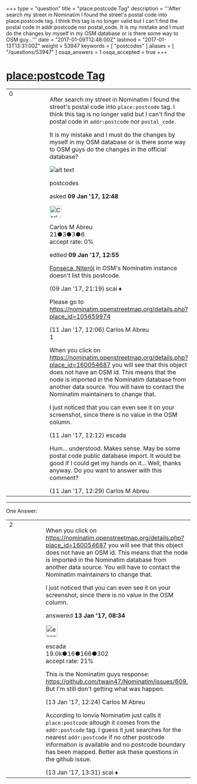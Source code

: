+++
type = "question"
title = "place:postcode Tag"
description = '''After search my street in Nominatim I found the street&#x27;s postal code into place:postcode tag. I think this tag is no longer valid but I can&#x27;t find the postal code in addr:postcode nor postal_code. It is my mistake and I must do the changes by myself in my OSM database or is there some way to OSM guy...'''
date = "2017-01-09T12:48:00Z"
lastmod = "2017-01-13T13:31:00Z"
weight = 53947
keywords = [ "postcodes" ]
aliases = [ "/questions/53947" ]
osqa_answers = 1
osqa_accepted = true
+++

<div class="headNormal">

# [place:postcode Tag](/questions/53947/placepostcode-tag)

</div>

<div id="main-body">

<div id="askform">

<table id="question-table" style="width:100%;">
<colgroup>
<col style="width: 50%" />
<col style="width: 50%" />
</colgroup>
<tbody>
<tr>
<td style="width: 30px; vertical-align: top"><div class="vote-buttons">
<span id="post-53947-upvote" class="ajax-command post-vote up" rel="nofollow" title="I like this post (click again to cancel)"> </span>
<div id="post-53947-score" class="post-score" title="current number of votes">
0
</div>
<span id="post-53947-downvote" class="ajax-command post-vote down" rel="nofollow" title="I dont like this post (click again to cancel)"> </span> <span id="favorite-mark" class="ajax-command favorite-mark" rel="nofollow" title="mark/unmark this question as favorite (click again to cancel)"> </span>
<div id="favorite-count" class="favorite-count">
&#10;</div>
</div></td>
<td><div id="item-right">
<div class="question-body">
<p>After search my street in Nominatim I found the street's postal code into <code>place:postcode</code> tag. I think this tag is no longer valid but I can't find the postal code in <code>addr:postcode</code> nor <code>postal_code</code>.</p>
<p>It is my mistake and I must do the changes by myself in my OSM database or is there some way to OSM guys do the changes in the official database?</p>
<p><img src="http://help.openstreetmap.org/upfiles/postcode.png" alt="alt text" /></p>
</div>
<div id="question-tags" class="tags-container tags">
<span class="post-tag tag-link-postcodes" rel="tag" title="see questions tagged &#39;postcodes&#39;">postcodes</span>
</div>
<div id="question-controls" class="post-controls">
&#10;</div>
<div class="post-update-info-container">
<div class="post-update-info post-update-info-user">
<p>asked <strong>09 Jan '17, 12:48</strong></p>
<img src="https://secure.gravatar.com/avatar/c348fb62735602366d2d22d94482bd90?s=32&amp;d=identicon&amp;r=g" class="gravatar" width="32" height="32" alt="Carlos%20M%20Abreu&#39;s gravatar image" />
<p><span>Carlos M Abreu</span><br />
<span class="score" title="21 reputation points">21</span><span title="3 badges"><span class="badge1">●</span><span class="badgecount">3</span></span><span title="3 badges"><span class="silver">●</span><span class="badgecount">3</span></span><span title="6 badges"><span class="bronze">●</span><span class="badgecount">6</span></span><br />
<span class="accept_rate" title="Rate of the user&#39;s accepted answers">accept rate:</span> <span title="Carlos M Abreu has no accepted answers">0%</span></p>
</img>
</div>
<div class="post-update-info post-update-info-edited">
<p><span> edited <strong>09 Jan '17, 12:55</strong> </span></p>
</div>
</div>
<div id="comments-container-53947" class="comments-container">
<span id="53962"></span>
<div id="comment-53962" class="comment">
<div id="post-53962-score" class="comment-score">
&#10;</div>
<div class="comment-text">
<p><a href="https://nominatim.openstreetmap.org/details.php?place_id=19339452">Fonseca, Niterói</a> in OSM's Nominatim instance doesn't list this postcode.</p>
</div>
<div id="comment-53962-info" class="comment-info">
<span class="comment-age">(09 Jan '17, 21:19)</span> <span class="comment-user userinfo">scai ♦</span>
</div>
</div>
<span id="53976"></span>
<div id="comment-53976" class="comment">
<div id="post-53976-score" class="comment-score">
&#10;</div>
<div class="comment-text">
<p>Please go to <a href="https://nominatim.openstreetmap.org/details.php?place_id=105659974">https://nominatim.openstreetmap.org/details.php?place_id=105659974</a></p>
</div>
<div id="comment-53976-info" class="comment-info">
<span class="comment-age">(11 Jan '17, 12:06)</span> <span class="comment-user userinfo">Carlos M Abreu</span>
</div>
</div>
<span id="53977"></span>
<div id="comment-53977" class="comment">
<div id="post-53977-score" class="comment-score">
1
</div>
<div class="comment-text">
<p>When you click on <a href="https://nominatim.openstreetmap.org/details.php?place_id=160054687">https://nominatim.openstreetmap.org/details.php?place_id=160054687</a> you will see that this object does not have an OSM id. This means that the node is imported in the Nominatim database from another data source. You will have to contact the Nominatim maintainers to change that.</p>
<p>I just noticed that you can even see it on your screenshot, since there is no value in the OSM column.</p>
</div>
<div id="comment-53977-info" class="comment-info">
<span class="comment-age">(11 Jan '17, 12:12)</span> <span class="comment-user userinfo">escada</span>
</div>
</div>
<span id="53978"></span>
<div id="comment-53978" class="comment">
<div id="post-53978-score" class="comment-score">
&#10;</div>
<div class="comment-text">
<p>Hum... understood. Makes sense. May be some postal code public database import. It would be good if I could get my hands on it... Well, thanks anyway. Do you want to answer with this comment?</p>
</div>
<div id="comment-53978-info" class="comment-info">
<span class="comment-age">(11 Jan '17, 12:29)</span> <span class="comment-user userinfo">Carlos M Abreu</span>
</div>
</div>
</div>
<div id="comment-tools-53947" class="comment-tools">
&#10;</div>
<div class="clear">
&#10;</div>
<div id="comment-53947-form-container" class="comment-form-container">
&#10;</div>
<div class="clear">
&#10;</div>
</div></td>
</tr>
</tbody>
</table>

------------------------------------------------------------------------

<div class="tabBar">

<span id="sort-top"></span>

<div class="headQuestions">

One Answer:

</div>

</div>

<span id="54014"></span>

<div id="answer-container-54014" class="answer accepted-answer">

<table style="width:100%;">
<colgroup>
<col style="width: 50%" />
<col style="width: 50%" />
</colgroup>
<tbody>
<tr>
<td style="width: 30px; vertical-align: top"><div class="vote-buttons">
<span id="post-54014-upvote" class="ajax-command post-vote up" rel="nofollow" title="I like this post (click again to cancel)"> </span>
<div id="post-54014-score" class="post-score" title="current number of votes">
2
</div>
<span id="post-54014-downvote" class="ajax-command post-vote down" rel="nofollow" title="I dont like this post (click again to cancel)"> </span> <span class="accept-answer on" rel="nofollow" title="Carlos M Abreu has selected this answer as the correct answer"> </span>
</div></td>
<td><div class="item-right">
<div class="answer-body">
<p>When you click on <a href="https://nominatim.openstreetmap.org/details.php?place_id=160054687">https://nominatim.openstreetmap.org/details.php?place_id=160054687</a> you will see that this object does not have an OSM id. This means that the node is imported in the Nominatim database from another data source. You will have to contact the Nominatim maintainers to change that.</p>
<p>I just noticed that you can even see it on your screenshot, since there is no value in the OSM column.</p>
</div>
<div class="answer-controls post-controls">
&#10;</div>
<div class="post-update-info-container">
<div class="post-update-info post-update-info-user">
<p>answered <strong>13 Jan '17, 08:34</strong></p>
<img src="https://secure.gravatar.com/avatar/813a136afe7d4c95fd5bccdd78705e0e?s=32&amp;d=identicon&amp;r=g" class="gravatar" width="32" height="32" alt="escada&#39;s gravatar image" />
<p><span>escada</span><br />
<span class="score" title="19043 reputation points"><span>19.0k</span></span><span title="16 badges"><span class="badge1">●</span><span class="badgecount">16</span></span><span title="166 badges"><span class="silver">●</span><span class="badgecount">166</span></span><span title="302 badges"><span class="bronze">●</span><span class="badgecount">302</span></span><br />
<span class="accept_rate" title="Rate of the user&#39;s accepted answers">accept rate:</span> <span title="escada has 97 accepted answers">21%</span></p>
</div>
</div>
<div id="comments-container-54014" class="comments-container">
<span id="54020"></span>
<div id="comment-54020" class="comment">
<div id="post-54020-score" class="comment-score">
&#10;</div>
<div class="comment-text">
<p>This is the Nominatim guys response: <a href="https://github.com/twain47/Nominatim/issues/609.">https://github.com/twain47/Nominatim/issues/609.</a> But I'm still don't getting what was happen.</p>
</div>
<div id="comment-54020-info" class="comment-info">
<span class="comment-age">(13 Jan '17, 12:24)</span> <span class="comment-user userinfo">Carlos M Abreu</span>
</div>
</div>
<span id="54022"></span>
<div id="comment-54022" class="comment">
<div id="post-54022-score" class="comment-score">
&#10;</div>
<div class="comment-text">
<p>According to lonvia Nominatim just calls it <code>place:postcode</code> altough it comes from the <code>addr:postcode</code> tag. I guess it just searches for the nearest <code>addr:postcode</code> if no other postcode information is available and no postcode boundary has been mapped. Better ask these questions in the github issue.</p>
</div>
<div id="comment-54022-info" class="comment-info">
<span class="comment-age">(13 Jan '17, 13:31)</span> <span class="comment-user userinfo">scai ♦</span>
</div>
</div>
</div>
<div id="comment-tools-54014" class="comment-tools">
&#10;</div>
<div class="clear">
&#10;</div>
<div id="comment-54014-form-container" class="comment-form-container">
&#10;</div>
<div class="clear">
&#10;</div>
</div></td>
</tr>
</tbody>
</table>

</div>

<div class="paginator-container-left">

</div>

</div>

</div>

